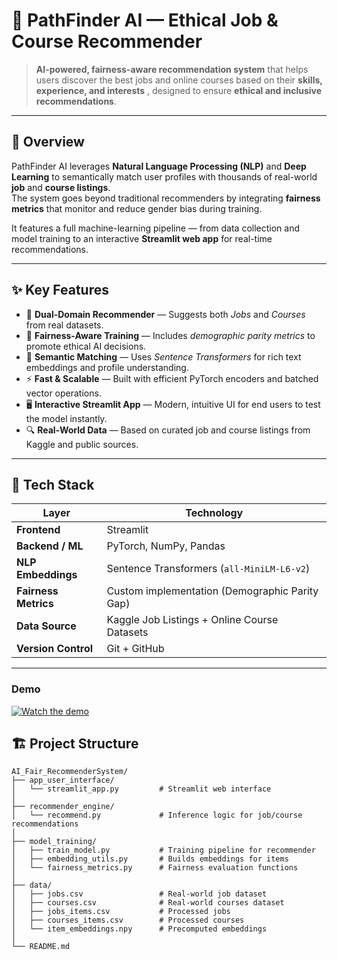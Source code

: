 # 🧭 PathFinder AI — Ethical Job & Course Recommender

> **AI-powered, fairness-aware recommendation system** that helps users discover the best jobs and online courses based on their **skills, experience, and interests** , designed to ensure **ethical and inclusive recommendations**.

---

## 🚀 Overview

PathFinder AI leverages **Natural Language Processing (NLP)** and **Deep Learning** to semantically match user profiles with thousands of real-world **job** and **course listings**.  
The system goes beyond traditional recommenders by integrating **fairness metrics** that monitor and reduce gender bias during training.

It features a full machine-learning pipeline — from data collection and model training to an interactive **Streamlit web app** for real-time recommendations.

---

## ✨ Key Features

- 🧠 **Dual-Domain Recommender** — Suggests both *Jobs* and *Courses* from real datasets.  
- 🤝 **Fairness-Aware Training** — Includes *demographic parity metrics* to promote ethical AI decisions.  
- 💬 **Semantic Matching** — Uses *Sentence Transformers* for rich text embeddings and profile understanding.  
- ⚡ **Fast & Scalable** — Built with efficient PyTorch encoders and batched vector operations.  
- 🖥️ **Interactive Streamlit App** — Modern, intuitive UI for end users to test the model instantly.  
- 🔍 **Real-World Data** — Based on curated job and course listings from Kaggle and public sources.

---

## 🧩 Tech Stack

| Layer | Technology |
|-------|-------------|
| **Frontend** | Streamlit |
| **Backend / ML** | PyTorch, NumPy, Pandas |
| **NLP Embeddings** | Sentence Transformers (`all-MiniLM-L6-v2`) |
| **Fairness Metrics** | Custom implementation (Demographic Parity Gap) |
| **Data Source** | Kaggle Job Listings + Online Course Datasets |
| **Version Control** | Git + GitHub |

---
### Demo



[![Watch the demo](https://drive.google.com/file/d/1JSPrPdEjsvBow0pSFXe29Q5LFDKAfAAZ/view?usp=drive_link)](https://drive.google.com/file/d/1JSPrPdEjsvBow0pSFXe29Q5LFDKAfAAZ/view?usp=drive_link)



## 🏗️ Project Structure

```text
AI_Fair_RecommenderSystem/
├── app_user_interface/  
│   └── streamlit_app.py         # Streamlit web interface  
│  
├── recommender_engine/  
│   └── recommend.py             # Inference logic for job/course recommendations  
│  
├── model_training/  
│   ├── train_model.py           # Training pipeline for recommender  
│   ├── embedding_utils.py       # Builds embeddings for items  
│   └── fairness_metrics.py      # Fairness evaluation functions  
│  
├── data/  
│   ├── jobs.csv                 # Real-world job dataset  
│   ├── courses.csv              # Real-world courses dataset  
│   ├── jobs_items.csv           # Processed jobs  
│   ├── courses_items.csv        # Processed courses  
│   └── item_embeddings.npy      # Precomputed embeddings  
│  
└── README.md 


